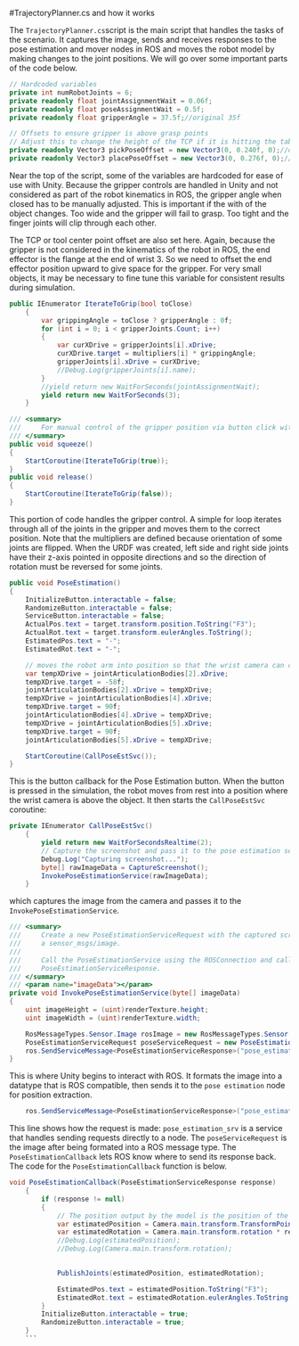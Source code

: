 #TrajectoryPlanner.cs and how it works

The `TrajectoryPlanner.cs`script is the main script that handles the tasks of the scenario.  It captures the image, sends and receives responses to the pose estimation and mover nodes in ROS and moves the robot model by making changes to the joint positions.  We will go over some important parts of the code below.

```C#
// Hardcoded variables 
private int numRobotJoints = 6;
private readonly float jointAssignmentWait = 0.06f;
private readonly float poseAssignmentWait = 0.5f;
private readonly float gripperAngle = 37.5f;//original 35f

// Offsets to ensure gripper is above grasp points
// Adjust this to change the height of the TCP if it is hitting the table or missing the object
private readonly Vector3 pickPoseOffset = new Vector3(0, 0.240f, 0);//original (0, 0.255f, 0)  
private readonly Vector3 placePoseOffset = new Vector3(0, 0.276f, 0);//.276f
```

Near the top of the script, some of the variables are hardcoded for ease of use with Unity.  Because the gripper controls are handled in Unity and not considered as part of the robot kinematics in ROS, the gripper angle when closed has to be manually adjusted.  This is important if the with of the object changes. Too wide and the gripper will fail to grasp.  Too tight and the finger joints will clip through each other.

The TCP or tool center point offset are also set here.  Again, because the gripper is not considered in the kinematics of the robot in ROS, the end effector is the flange at the end of wrist 3.  So we need to offset the end effector position upward to give space for the gripper.  For very small objects, it may be necessary to fine tune this variable for consistent results during simulation.

```C#
public IEnumerator IterateToGrip(bool toClose)
    {
        var grippingAngle = toClose ? gripperAngle : 0f;
        for (int i = 0; i < gripperJoints.Count; i++)
        {
            var curXDrive = gripperJoints[i].xDrive;
            curXDrive.target = multipliers[i] * grippingAngle;
            gripperJoints[i].xDrive = curXDrive;
            //Debug.Log(gripperJoints[i].name);
        }
        //yield return new WaitForSeconds(jointAssignmentWait);
        yield return new WaitForSeconds(3);
    }

/// <summary>
///     For manual control of the gripper position via button click within the simulation
/// </summary>
public void squeeze()
{
    StartCoroutine(IterateToGrip(true));
}
public void release()
{
    StartCoroutine(IterateToGrip(false));
}
```

This portion of code handles the gripper control.  A simple for loop iterates through all of the joints in the gripper and moves them to the correct position.  Note that the multipliers are defined because orientation of some joints are flipped.  When the URDF was created, left side and right side joints have their z-axis pointed in opposite directions and so the direction of rotation must be reversed for some joints. 

```C#
public void PoseEstimation() 
{
    InitializeButton.interactable = false;
    RandomizeButton.interactable = false;
    ServiceButton.interactable = false;
    ActualPos.text = target.transform.position.ToString("F3");
    ActualRot.text = target.transform.eulerAngles.ToString();
    EstimatedPos.text = "-";
    EstimatedRot.text = "-";

    // moves the robot arm into position so that the wrist camera can capture the screenshot
    var tempXDrive = jointArticulationBodies[2].xDrive;
    tempXDrive.target = -58f;
    jointArticulationBodies[2].xDrive = tempXDrive;
    tempXDrive = jointArticulationBodies[4].xDrive;
    tempXDrive.target = 90f;
    jointArticulationBodies[4].xDrive = tempXDrive;
    tempXDrive = jointArticulationBodies[5].xDrive;
    tempXDrive.target = 90f;
    jointArticulationBodies[5].xDrive = tempXDrive;

    StartCoroutine(CallPoseEstSvc());
}
```
This is the button callback for the Pose Estimation button.  When the button is pressed in the simulation, the robot moves from rest into a position where the wrist camera is above the object. It then starts the `CallPoseEstSvc` coroutine:

```C#
private IEnumerator CallPoseEstSvc()
    {
        yield return new WaitForSecondsRealtime(2);
        // Capture the screenshot and pass it to the pose estimation service
        Debug.Log("Capturing screenshot...");
        byte[] rawImageData = CaptureScreenshot();
        InvokePoseEstimationService(rawImageData);
    }
```

which captures the image from the camera and passes it to the `InvokePoseEstimationService`.

```C#
/// <summary>
///     Create a new PoseEstimationServiceRequest with the captured screenshot as bytes and instantiates 
///     a sensor_msgs/image.
///
///     Call the PoseEstimationService using the ROSConnection and calls PoseEstimationCallback on the 
///     PoseEstimationServiceResponse.
/// </summary>
/// <param name="imageData"></param>
private void InvokePoseEstimationService(byte[] imageData)
{
    uint imageHeight = (uint)renderTexture.height;
    uint imageWidth = (uint)renderTexture.width;

    RosMessageTypes.Sensor.Image rosImage = new RosMessageTypes.Sensor.Image(new RosMessageTypes.Std.Header(), imageWidth, imageHeight, "RGBA", isBigEndian, step, imageData);
    PoseEstimationServiceRequest poseServiceRequest = new PoseEstimationServiceRequest(rosImage);
    ros.SendServiceMessage<PoseEstimationServiceResponse>("pose_estimation_srv", poseServiceRequest, PoseEstimationCallback);
}
```
This is where Unity begins to interact with ROS. It formats the image into a datatype that is ROS compatible, then sends it to the `pose estimation` node for position extraction.

```C#
    ros.SendServiceMessage<PoseEstimationServiceResponse>("pose_estimation_srv", poseServiceRequest, PoseEstimationCallback);
```
This line shows how the request is made: `pose_estimation_srv` is a service that handles sending requests directly to a node. The `poseServiceRequest` is the image after being formated into a ROS message type. The `PoseEstimationCallback` lets ROS know where to send its response back. The code for the `PoseEstimationCallback` function is below.

```C#
void PoseEstimationCallback(PoseEstimationServiceResponse response)
    {
        if (response != null)
        {
            // The position output by the model is the position of the cube relative to the camera so we need to extract its global position 
            var estimatedPosition = Camera.main.transform.TransformPoint(response.estimated_pose.position.From<RUF>());
            var estimatedRotation = Camera.main.transform.rotation * response.estimated_pose.orientation.From<RUF>();
            //Debug.Log(estimatedPosition);
            //Debug.Log(Camera.main.transform.rotation);
            

            PublishJoints(estimatedPosition, estimatedRotation);

            EstimatedPos.text = estimatedPosition.ToString("F3");
            EstimatedRot.text = estimatedRotation.eulerAngles.ToString();
        }
        InitializeButton.interactable = true;
        RandomizeButton.interactable = true;
    }
    ```



